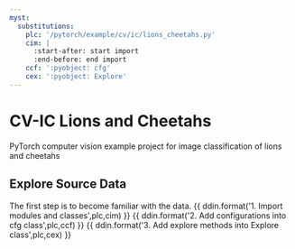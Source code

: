 ```yaml
---
myst:
  substitutions:
    plc: '/pytorch/example/cv/ic/lions_cheetahs.py'
    cim: |
      :start-after: start import
      :end-before: end import
    ccf: ':pyobject: cfg'
    cex: ':pyobject: Explore'
---
```


# CV-IC Lions and Cheetahs

PyTorch computer vision example project for image classification of lions and
cheetahs

## Explore Source Data

The first step is to become familiar with the data.
{{ ddin.format('1. Import modules and classes',plc,cim) }}
{{ ddin.format('2. Add configurations into cfg class',plc,ccf) }}
{{ ddin.format('3. Add explore methods into Explore class',plc,cex) }}
